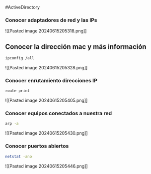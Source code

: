 #ActiveDirectory 
### Conocer adaptadores de red y las IPs
![[Pasted image 20240615205318.png]]

## Conocer la dirección mac y más información
```bash
ipconfig /all
```

![[Pasted image 20240615205328.png]]

### Conocer enrutamiento direcciones IP
```bash
route print
```

![[Pasted image 20240615205405.png]]
### Conocer equipos conectados a nuestra red
```bash
arp -a
```

![[Pasted image 20240615205430.png]]
### Conocer puertos abiertos
```bash
netstat -ano
```

![[Pasted image 20240615205446.png]]